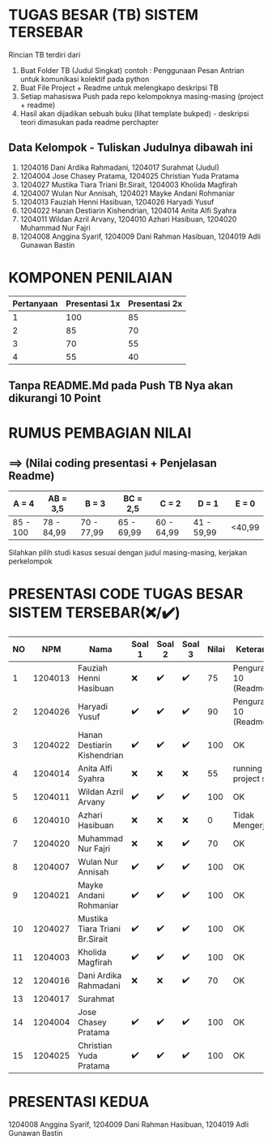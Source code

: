 # TUGAS BESAR (TB) SISTEM TERSEBAR

Rincian TB terdiri dari

1. Buat Folder TB (Judul Singkat) contoh : Penggunaan Pesan Antrian untuk komunikasi kolektif pada python
2. Buat File Project + Readme untuk melengkapo deskripsi TB
3. Setiap mahasiswa Push pada repo kelompoknya masing-masing (project + readme)
4. Hasil akan dijadikan sebuah buku (lihat template bukped) - deskripsi teori dimasukan pada readme perchapter

## Data Kelompok - Tuliskan Judulnya dibawah ini

1. 1204016 Dani Ardika Rahmadani, 1204017 Surahmat (Judul)
2. 1204004 Jose Chasey Pratama, 1204025 Christian Yuda Pratama
3. 1204027 Mustika Tiara Triani Br.Sirait, 1204003 Kholida Magfirah
4. 1204007 Wulan Nur Annisah, 1204021 Mayke Andani Rohmaniar
5. 1204013 Fauziah Henni Hasibuan, 1204026 Haryadi Yusuf
6. 1204022 Hanan Destiarin Kishendrian, 1204014 Anita Alfi Syahra
7. 1204011 Wildan Azril Arvany, 1204010 Azhari Hasibuan, 1204020 Muhammad Nur Fajri
8. 1204008 Anggina Syarif, 1204009 Dani Rahman Hasibuan, 1204019 Adli Gunawan Bastin


# KOMPONEN PENILAIAN

| Pertanyaan   | Presentasi 1x  | Presentasi 2x | 
| ----------- | ----------- | ----------- |
| 1 | 100 | 85 | 
| 2 | 85 | 70 | 
| 3 | 70 | 55  |
| 4 | 55 | 40  |

## **Tanpa README.Md** pada Push TB Nya akan **dikurangi 10 Point**
# RUMUS PEMBAGIAN NILAI 
## ==> (Nilai coding presentasi + Penjelasan Readme)
| A = 4 | AB = 3,5 | B = 3 | BC = 2,5 |C = 2 |D = 1 | E = 0|
| -------- | -------- | -------- | -------- |-------- |-------- |-------- |
| 85 - 100 | 78 - 84,99 | 70 - 77,99 | 65 - 69,99 | 60 - 64,99 | 41 - 59,99 | <40,99|

Silahkan pilih studi kasus sesuai dengan judul masing-masing,
kerjakan perkelompok

# PRESENTASI CODE TUGAS BESAR SISTEM TERSEBAR(❌/✔️)

| NO | NPM | Nama | Soal 1 | Soal 2 | Soal 3 | Nilai | Keterangan
| -------- | -------- | -------- | -------- |-------- |-------- | -------- | -------- |
| 1 | 1204013 | Fauziah Henni Hasibuan |❌|✔️ | ✔️| 75|Pengurangan 10 (Readme.md) |
| 2 | 1204026 | Haryadi Yusuf  |✔️ | ✔️| ✔️|90 |Pengurangan 10 (Readme.md) |
| 3 | 1204022 | Hanan Destiarin Kishendrian |✔️ |✔️ | ✔️|100 |OK |
| 4 | 1204014 | Anita Alfi Syahra  | ❌|❌ |❌ |55 | running project saja |
| 5 | 1204011 | Wildan Azril Arvany |✔️ |✔️ | ✔️|100 |OK |
| 6 | 1204010 | Azhari Hasibuan |❌ |❌ |❌ |0 | Tidak Mengerjakan |
| 7 | 1204020 | Muhammad Nur Fajri |❌|❌ | ✔️|70 |OK |
| 8 | 1204007 |  Wulan Nur Annisah |✔️ |✔️ | ✔️|100 |OK |
| 9 | 1204021 | Mayke Andani Rohmaniar |✔️ |✔️ | ✔️|100 |OK |
| 10 | 1204027 | Mustika Tiara Triani Br.Sirait|✔️ |✔️ | ✔️|100 |OK |
| 11| 1204003 | Kholida Magfirah|✔️ |✔️ | ✔️|100 |OK |
| 12| 1204016  | Dani Ardika Rahmadani |❌|❌ | ✔️|70 |OK 
| 13| 1204017 | Surahmat | | | | | |
| 14| 1204004 | Jose Chasey Pratama|✔️ |✔️ | ✔️|100 |OK |  
| 15| 1204025 | Christian Yuda Pratama|✔️ |✔️ | ✔️|100 |OK |

# PRESENTASI KEDUA
1204008 Anggina Syarif, 1204009 Dani Rahman Hasibuan, 1204019 Adli Gunawan Bastin

